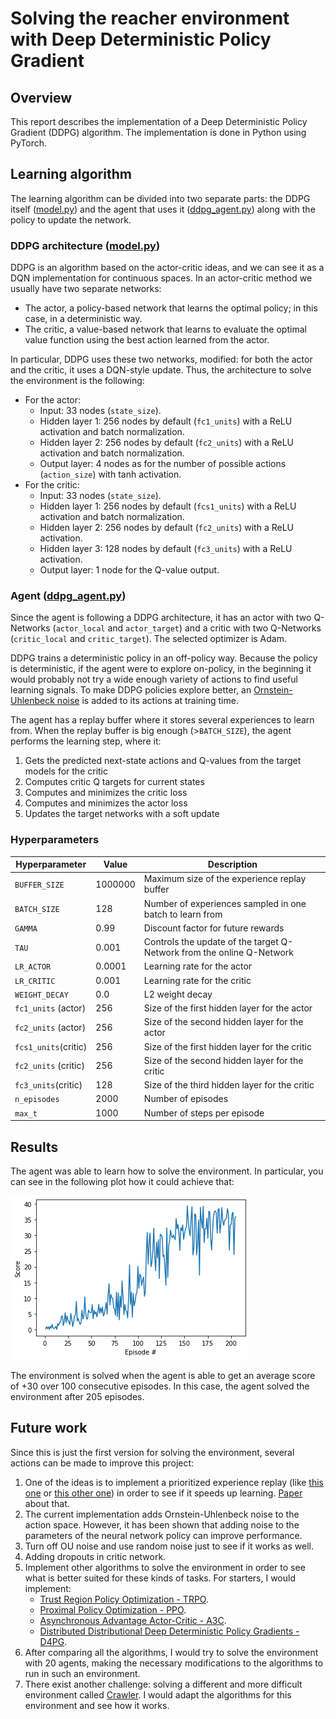 # Solving the reacher environment with Deep Deterministic Policy Gradient

## Overview

This report describes the implementation of a Deep Deterministic Policy Gradient (DDPG) algorithm. The implementation is done in Python using PyTorch.

## Learning algorithm

The learning algorithm can be divided into two separate parts: the DDPG itself ([model.py](model.py)) and the agent that uses it ([ddpg_agent.py](ddpg_agent.py)) along with the policy to update the network.

### DDPG architecture ([model.py](model.py))

DDPG is an algorithm based on the actor-critic ideas, and we can see it as a DQN implementation for continuous spaces. In an actor-critic method we usually have two separate networks:

* The actor, a policy-based network that learns the optimal policy; in this case, in a deterministic way.
* The critic, a value-based network that learns to evaluate the optimal value function using the best action learned from the actor.

In particular, DDPG uses these two networks, modified: for both the actor and the critic, it uses a DQN-style update. Thus, the architecture to solve the environment is the following:

* For the actor:
  * Input: 33 nodes (`state_size`).
  * Hidden layer 1: 256 nodes by default (`fc1_units`) with a ReLU activation and batch normalization.
  * Hidden layer 2: 256 nodes by default (`fc2_units`) with a ReLU activation and batch normalization.
  * Output layer: 4 nodes as for the number of possible actions (`action_size`) with tanh activation.
* For the critic:
  * Input: 33 nodes (`state_size`).
  * Hidden layer 1: 256 nodes by default (`fcs1_units`) with a ReLU activation and batch normalization.
  * Hidden layer 2: 256 nodes by default (`fc2_units`) with  a ReLU activation.
  * Hidden layer 3: 128 nodes by default (`fc3_units`) with a ReLU activation.
  * Output layer: 1 node for the Q-value output.

### Agent ([ddpg_agent.py](ddpg_agent.py))

Since the agent is following a DDPG architecture, it has an actor with two Q-Networks (`actor_local` and `actor_target`) and a critic with two Q-Networks (`critic_local` and `critic_target`). The selected optimizer is Adam.

DDPG trains a deterministic policy in an off-policy way. Because the policy is deterministic, if the agent were to explore on-policy, in the beginning it would probably not try a wide enough variety of actions to  find useful learning signals. To make DDPG policies explore better, an [Ornstein-Uhlenbeck noise](https://en.wikipedia.org/wiki/Ornstein%E2%80%93Uhlenbeck_process) is added to its actions at training time.

The agent has a replay buffer where it stores several experiences to learn from. When the replay buffer is big enough (>`BATCH_SIZE`), the agent performs the learning step, where it:

1. Gets the predicted next-state actions and Q-values from the target models for the critic
2. Computes critic Q targets for current states
4. Computes and minimizes the critic loss
4. Computes and minimizes the actor loss
5. Updates the target networks with a soft update

### Hyperparameters

| Hyperparameter       | Value   | Description                                                  |
| -------------------- | ------- | ------------------------------------------------------------ |
| `BUFFER_SIZE`        | 1000000 | Maximum size of the experience replay buffer                 |
| `BATCH_SIZE`         | 128     | Number of experiences sampled in one batch to learn from     |
| `GAMMA`              | 0.99    | Discount factor for future rewards                           |
| `TAU`                | 0.001   | Controls the update of the target Q-Network from the online Q-Network |
| `LR_ACTOR`           | 0.0001  | Learning rate for the actor                                  |
| `LR_CRITIC`          | 0.001   | Learning rate for the critic                                 |
| `WEIGHT_DECAY`       | 0.0     | L2 weight decay                                              |
| `fc1_units` (actor)  | 256     | Size of the first hidden layer for the actor                 |
| `fc2_units` (actor)  | 256     | Size of the second hidden layer for the actor                |
| `fcs1_units`(critic) | 256     | Size of the first hidden layer for the critic                |
| `fc2_units` (critic) | 256     | Size of the second hidden layer for the critic               |
| `fc3_units`(critic)  | 128     | Size of the third hidden layer for the critic                |
| `n_episodes`         | 2000    | Number of episodes                                           |
| `max_t`              | 1000    | Number of steps per episode                                  |

## Results

The agent was able to learn how to solve the environment. In particular, you can see in the following plot how it could achieve that:

![scores](images/score.png)

The environment is solved when the agent is able to get an average score of +30 over 100 consecutive episodes. In this case, the agent solved the environment after 205 episodes.

## Future work

Since this is just the first version for solving the environment, several actions can be made to improve this project:

1. One of the ideas is to implement a prioritized experience replay (like [this one](https://github.com/Damcy/prioritized-experience-replay) or [this other one](https://github.com/rlcode/per)) in order to see if it speeds up learning. [Paper](https://cardwing.github.io/files/DDPG-SMC.pdf) about that.
2. The current implementation adds Ornstein-Uhlenbeck noise to the action space. However, it has been shown that adding noise to the parameters of the neural network policy can improve performance.
3. Turn off OU noise and use random noise just to see if it works as well.
4. Adding dropouts in critic network.
5. Implement other algorithms to solve the environment in order to see what is better suited for these kinds of tasks. For starters, I would implement:
   * [Trust Region Policy Optimization - TRPO](https://arxiv.org/abs/1502.05477).
   * [Proximal Policy Optimization - PPO](https://arxiv.org/abs/1707.06347).
   * [Asynchronous Advantage Actor-Critic - A3C](https://arxiv.org/abs/1602.01783).
   * [Distributed Distributional Deep Deterministic Policy Gradients - D4PG](https://arxiv.org/abs/1804.08617).
6. After comparing all the algorithms, I would try to solve the environment with 20 agents, making the necessary modifications to the algorithms to run in such an environment.
7. There exist another challenge: solving a different and more difficult environment called [Crawler](https://github.com/Unity-Technologies/ml-agents/blob/master/docs/Learning-Environment-Examples.md#crawler). I would adapt the algorithms for this environment and see how it works.